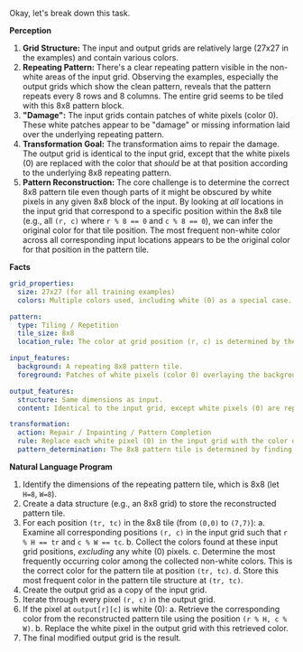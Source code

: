 Okay, let's break down this task.

**Perception**

1.  **Grid Structure:** The input and output grids are relatively large (27x27 in the examples) and contain various colors.
2.  **Repeating Pattern:** There's a clear repeating pattern visible in the non-white areas of the input grid. Observing the examples, especially the output grids which show the clean pattern, reveals that the pattern repeats every 8 rows and 8 columns. The entire grid seems to be tiled with this 8x8 pattern block.
3.  **"Damage":** The input grids contain patches of white pixels (color 0). These white patches appear to be "damage" or missing information laid over the underlying repeating pattern.
4.  **Transformation Goal:** The transformation aims to repair the damage. The output grid is identical to the input grid, except that the white pixels (0) are replaced with the color that *should* be at that position according to the underlying 8x8 repeating pattern.
5.  **Pattern Reconstruction:** The core challenge is to determine the correct 8x8 pattern tile even though parts of it might be obscured by white pixels in any given 8x8 block of the input. By looking at *all* locations in the input grid that correspond to a specific position within the 8x8 tile (e.g., all `(r, c)` where `r % 8 == 0` and `c % 8 == 0`), we can infer the original color for that tile position. The most frequent non-white color across all corresponding input locations appears to be the original color for that position in the pattern tile.

**Facts**


```yaml
grid_properties:
  size: 27x27 (for all training examples)
  colors: Multiple colors used, including white (0) as a special case.

pattern:
  type: Tiling / Repetition
  tile_size: 8x8
  location_rule: The color at grid position (r, c) is determined by the color at position (r % 8, c % 8) in the fundamental 8x8 pattern tile.

input_features:
  background: A repeating 8x8 pattern tile.
  foreground: Patches of white pixels (color 0) overlaying the background pattern. These represent missing or damaged information.

output_features:
  structure: Same dimensions as input.
  content: Identical to the input grid, except white pixels (0) are replaced.

transformation:
  action: Repair / Inpainting / Pattern Completion
  rule: Replace each white pixel (0) in the input grid with the color determined by its position within the 8x8 repeating pattern.
  pattern_determination: The 8x8 pattern tile is determined by finding the most frequent non-white color for each relative position (tr, tc) within the tile, considering all corresponding (r, c) locations in the input grid where r % 8 = tr and c % 8 = tc.
```


**Natural Language Program**

1.  Identify the dimensions of the repeating pattern tile, which is 8x8 (let `H=8`, `W=8`).
2.  Create a data structure (e.g., an 8x8 grid) to store the reconstructed pattern tile.
3.  For each position `(tr, tc)` in the 8x8 tile (from `(0,0)` to `(7,7)`):
    a.  Examine all corresponding positions `(r, c)` in the input grid such that `r % H == tr` and `c % W == tc`.
    b.  Collect the colors found at these input grid positions, *excluding* any white (0) pixels.
    c.  Determine the most frequently occurring color among the collected non-white colors. This is the correct color for the pattern tile at position `(tr, tc)`.
    d.  Store this most frequent color in the pattern tile structure at `(tr, tc)`.
4.  Create the output grid as a copy of the input grid.
5.  Iterate through every pixel `(r, c)` in the output grid.
6.  If the pixel at `output[r][c]` is white (0):
    a.  Retrieve the corresponding color from the reconstructed pattern tile using the position `(r % H, c % W)`.
    b.  Replace the white pixel in the output grid with this retrieved color.
7.  The final modified output grid is the result.